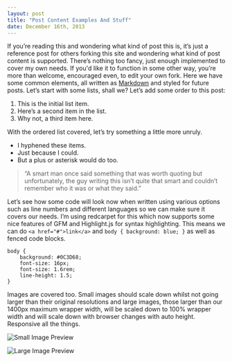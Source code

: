 ```yaml
---
layout: post
title: "Post Content Examples And Stuff"
date: December 16th, 2013
---
```


If you’re reading this and wondering what kind of post this is, it’s just a reference post for others forking this site and wondering what kind of post content is supported. There’s nothing too fancy, just enough implemented to cover my own needs. If you'd like it to function in some other way, you’re more than welcome, encouraged even, to edit your own fork. Here we have some common elements, all written as [Markdown](http://daringfireball.net/projects/markdown/) and styled for future posts. Let’s start with some lists, shall we? Let’s add some order to this post:

1. This is the initial list item.
2. Here’s a second item in the list.
3. Why not, a third item here.

With the ordered list covered, let’s try something a little more unruly.

- I hyphened these items.
- Just because I could.
- But a plus or asterisk would do too.

> “A smart man once said something that was worth quoting
> but unfortunately, the guy writing this isn’t quite that smart
> and couldn’t remember who it was or what they said.”

Let’s see how some code will look now when written using various options such as line numbers and different languages so we can make sure it covers our needs. I’m using redcarpet for this which now supports some nice features of GFM and Highlight.js for syntax highlighting. This means we can do `<a href="#">link</a>` and `body { background: blue; }` as well as fenced code blocks.

```
body {
    background: #0C3D68;
    font-size: 16px;
    font-size: 1.6rem;
    line-height: 1.5;
}
```

Images are covered too. Small images should scale down whilst not going larger than their original resolutions and large images, those larger than our 1400px maximum wrapper width, will be scaled down to 100% wrapper width and will scale down with browser changes with auto height. Responsive all the things.

![Small Image Preview]({{site.url}}/postimg/small_sample.jpg)

![Large Image Preview]({{site.url}}/postimg/full_sample.jpg)